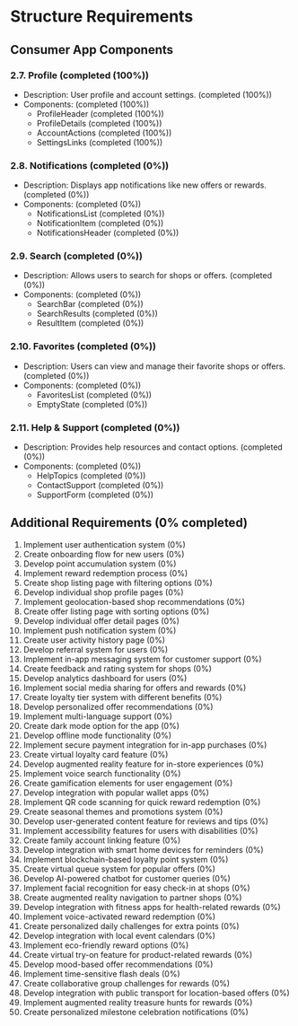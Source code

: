 # Structure Requirements

## Consumer App Components

### 2.7. Profile (completed (100%))

- Description: User profile and account settings. (completed (100%))
- Components: (completed (100%))
  - ProfileHeader (completed (100%))
  - ProfileDetails (completed (100%))
  - AccountActions (completed (100%))
  - SettingsLinks (completed (100%))

### 2.8. Notifications (completed (0%))

- Description: Displays app notifications like new offers or rewards. (completed (0%))
- Components: (completed (0%))
  - NotificationsList (completed (0%))
  - NotificationItem (completed (0%))
  - NotificationsHeader (completed (0%))

### 2.9. Search (completed (0%))

- Description: Allows users to search for shops or offers. (completed (0%))
- Components: (completed (0%))
  - SearchBar (completed (0%))
  - SearchResults (completed (0%))
  - ResultItem (completed (0%))

### 2.10. Favorites (completed (0%))

- Description: Users can view and manage their favorite shops or offers. (completed (0%))
- Components: (completed (0%))
  - FavoritesList (completed (0%))
  - EmptyState (completed (0%))

### 2.11. Help & Support (completed (0%))

- Description: Provides help resources and contact options. (completed (0%))
- Components: (completed (0%))
  - HelpTopics (completed (0%))
  - ContactSupport (completed (0%))
  - SupportForm (completed (0%))

## Additional Requirements (0% completed)

1. Implement user authentication system (0%)
2. Create onboarding flow for new users (0%)
3. Develop point accumulation system (0%)
4. Implement reward redemption process (0%)
5. Create shop listing page with filtering options (0%)
6. Develop individual shop profile pages (0%)
7. Implement geolocation-based shop recommendations (0%)
8. Create offer listing page with sorting options (0%)
9. Develop individual offer detail pages (0%)
10. Implement push notification system (0%)
11. Create user activity history page (0%)
12. Develop referral system for users (0%)
13. Implement in-app messaging system for customer support (0%)
14. Create feedback and rating system for shops (0%)
15. Develop analytics dashboard for users (0%)
16. Implement social media sharing for offers and rewards (0%)
17. Create loyalty tier system with different benefits (0%)
18. Develop personalized offer recommendations (0%)
19. Implement multi-language support (0%)
20. Create dark mode option for the app (0%)
21. Develop offline mode functionality (0%)
22. Implement secure payment integration for in-app purchases (0%)
23. Create virtual loyalty card feature (0%)
24. Develop augmented reality feature for in-store experiences (0%)
25. Implement voice search functionality (0%)
26. Create gamification elements for user engagement (0%)
27. Develop integration with popular wallet apps (0%)
28. Implement QR code scanning for quick reward redemption (0%)
29. Create seasonal themes and promotions system (0%)
30. Develop user-generated content feature for reviews and tips (0%)
31. Implement accessibility features for users with disabilities (0%)
32. Create family account linking feature (0%)
33. Develop integration with smart home devices for reminders (0%)
34. Implement blockchain-based loyalty point system (0%)
35. Create virtual queue system for popular offers (0%)
36. Develop AI-powered chatbot for customer queries (0%)
37. Implement facial recognition for easy check-in at shops (0%)
38. Create augmented reality navigation to partner shops (0%)
39. Develop integration with fitness apps for health-related rewards (0%)
40. Implement voice-activated reward redemption (0%)
41. Create personalized daily challenges for extra points (0%)
42. Develop integration with local event calendars (0%)
43. Implement eco-friendly reward options (0%)
44. Create virtual try-on feature for product-related rewards (0%)
45. Develop mood-based offer recommendations (0%)
46. Implement time-sensitive flash deals (0%)
47. Create collaborative group challenges for rewards (0%)
48. Develop integration with public transport for location-based offers (0%)
49. Implement augmented reality treasure hunts for rewards (0%)
50. Create personalized milestone celebration notifications (0%)
